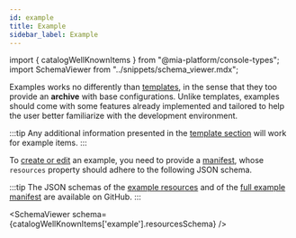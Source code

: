```yaml
---
id: example
title: Example
sidebar_label: Example
---
```


import { catalogWellKnownItems } from "@mia-platform/console-types";
import SchemaViewer from "../snippets/schema_viewer.mdx";

Examples works no differently than [templates](/software-catalog/manifests/template.md), in the sense that they too provide an **archive** with base configurations. Unlike templates, examples should come with some features already implemented and tailored to help the user better familiarize with the development environment.

:::tip
Any additional information presented in the [template section](/software-catalog/manifests/template.md) will work for example items.
:::

To [create or edit](/software-catalog/items-management/overview.md) an example, you need to provide a [manifest](/software-catalog/manifests/overview.md), whose `resources` property should adhere to the following JSON schema.

:::tip
The JSON schemas of the [example resources](https://raw.githubusercontent.com/mia-platform/console-sdk/refs/tags/%40mia-platform/console-types%400.38.11/packages/console-types/schemas/catalog/example.resources.schema.json) and of the [full example manifest](https://raw.githubusercontent.com/mia-platform/console-sdk/refs/tags/%40mia-platform/console-types%400.38.11/packages/console-types/schemas/catalog/example.manifest.schema.json) are available on GitHub.
:::

<SchemaViewer schema={catalogWellKnownItems['example'].resourcesSchema} />
